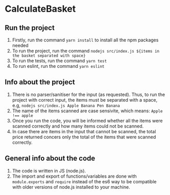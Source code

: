 # CalculateBasket

## Run the project

1. Firstly, run the command `yarn install` to install all the npm packages needed
2. To run the project, run the command `nodejs src/index.js ${items in the basket separated with space}`
3. To run the tests, run the command `yarn test`
4. To run eslint, run the command `yarn eslint`

## Info about the project

1. There is no parser/sanitiser for the input (as requested). Thus, to run the project with correct input, the items must be separated with a space, e.g, `nodejs src/index.js Apple Banana Pen Banana`
2. The name of the items scanned are case sensivite, which means: `Apple !== apple`
3. Once you run the code, you will be informed whether all the items were scanned correctly and how many items could not be scanned.
4. In case there are items in the input that cannot be scanned, the total price returned concers only the total of the items that were scanned correctly.

## General info about the code

1. The code is written in JS (node.js).
2. The import and export of functions/variables are done with `module.exports` and `require` instead of the es6 way to be compatible with older versions of node.js installed to your machine.
